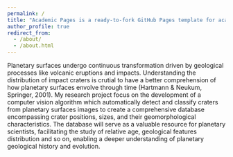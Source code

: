 ```yaml
---
permalink: /
title: "Academic Pages is a ready-to-fork GitHub Pages template for academic personal websites"
author_profile: true
redirect_from: 
  - /about/
  - /about.html
---
```


Planetary surfaces undergo continuous transformation
driven by geological processes like volcanic eruptions and
impacts. Understanding the distribution of impact craters is
crutial to have a better comprehension of how planetary
surfaces envolve through time (Hartmann & Neukum,
Springer, 2001). My research project focus on the development of a
computer vision algorithm which automatically detect and
classify craters from planetary surfaces images to create a
comprehensive database encompassing crater positions, sizes,
and their geomorphological characteristics. The database will serve as a valuable
resource for planetary scientists, facilitating the study of
relative age, geological features distribution and so on,
enabling a deeper understanding of planetary geological
history and evolution.
